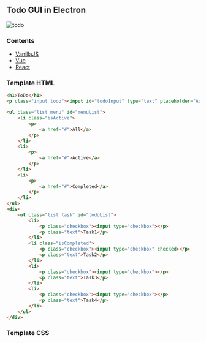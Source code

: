 ## Todo GUI in Electron

![todo](https://user-images.githubusercontent.com/1584153/191999399-373be546-9667-4e0b-92c1-c644bd7ff922.png)

### Contents

- [VanillaJS](VanillaJS)
- [Vue](Vue)
- [React](React)

### Template HTML

```html
<h1>ToDo</h1>
<p class="input todo"><input id="todoInput" type="text" placeholder="Add Task" /></p>

<ul class="list menu" id="menuList">
    <li class="isActive">
        <p>
            <a href="#">All</a>
        </p>
    </li>
    <li>
        <p>
            <a href="#">Active</a>
        </p>
    </li>
    <li>
        <p>
            <a href="#">Completed</a>
        </p>
    </li>
</ul>
<div>
    <ul class="list task" id="todoList">
        <li>
            <p class="checkbox"><input type="checkbox"></p>
            <p class="text">Task1</p>
        </li>
        <li class="isCompleted">
            <p class="checkbox"><input type="checkbox" checked></p>
            <p class="text">Task2</p>
        </li>
        <li>
            <p class="checkbox"><input type="checkbox"></p>
            <p class="text">Task3</p>
        </li>
        <li>
            <p class="checkbox"><input type="checkbox"></p>
            <p class="text">Task4</p>
        </li>
    </ul>
</div>
```

### Template CSS
